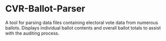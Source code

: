 # CVR-Ballot-Parser
A tool for parsing data files containing electoral vote data from numerous ballots. Displays individual ballot contents and overall ballot totals to assist with the auditing process.
